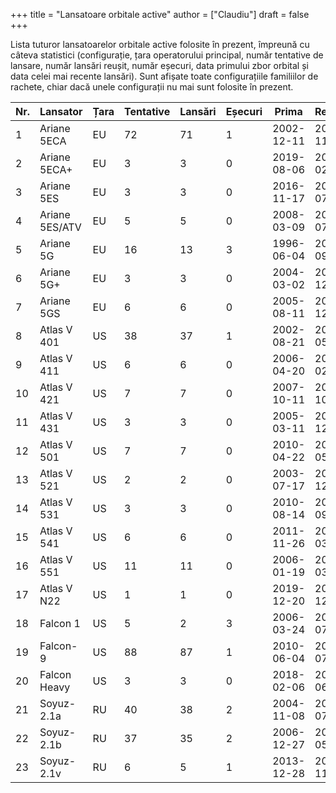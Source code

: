 +++
title = "Lansatoare orbitale active"
author = ["Claudiu"]
draft = false
+++

Lista tuturor lansatoarelor orbitale active folosite în prezent, împreună cu câteva statistici (configurație, țara operatorului principal, număr tentative de lansare, număr lansări reușit, număr eșecuri, data primului zbor orbital și data celei mai recente lansări). Sunt afișate toate configurațiile familiilor de rachete, chiar dacă unele configurații nu mai sunt folosite în prezent.

| Nr. | Lansator       | Țara | Tentative | Lansări | Eșecuri | Prima      | Recentă    |
|-----|----------------|------|-----------|---------|---------|------------|------------|
| 1   | Ariane 5ECA    | EU   | 72        | 71      | 1       | 2002-12-11 | 2019-11-26 |
| 2   | Ariane 5ECA+   | EU   | 3         | 3       | 0       | 2019-08-06 | 2020-02-18 |
| 3   | Ariane 5ES     | EU   | 3         | 3       | 0       | 2016-11-17 | 2018-07-25 |
| 4   | Ariane 5ES/ATV | EU   | 5         | 5       | 0       | 2008-03-09 | 2014-07-29 |
| 5   | Ariane 5G      | EU   | 16        | 13      | 3       | 1996-06-04 | 2003-09-27 |
| 6   | Ariane 5G+     | EU   | 3         | 3       | 0       | 2004-03-02 | 2004-12-18 |
| 7   | Ariane 5GS     | EU   | 6         | 6       | 0       | 2005-08-11 | 2009-12-18 |
| 8   | Atlas V 401    | US   | 38        | 37      | 1       | 2002-08-21 | 2018-05-05 |
| 9   | Atlas V 411    | US   | 6         | 6       | 0       | 2006-04-20 | 2020-02-10 |
| 10  | Atlas V 421    | US   | 7         | 7       | 0       | 2007-10-11 | 2017-10-15 |
| 11  | Atlas V 431    | US   | 3         | 3       | 0       | 2005-03-11 | 2016-12-18 |
| 12  | Atlas V 501    | US   | 7         | 7       | 0       | 2010-04-22 | 2020-05-17 |
| 13  | Atlas V 521    | US   | 2         | 2       | 0       | 2003-07-17 | 2004-12-17 |
| 14  | Atlas V 531    | US   | 3         | 3       | 0       | 2010-08-14 | 2013-09-18 |
| 15  | Atlas V 541    | US   | 6         | 6       | 0       | 2011-11-26 | 2018-03-01 |
| 16  | Atlas V 551    | US   | 11        | 11      | 0       | 2006-01-19 | 2020-03-26 |
| 17  | Atlas V N22    | US   | 1         | 1       | 0       | 2019-12-20 | 2019-12-20 |
| 18  | Falcon 1       | US   | 5         | 2       | 3       | 2006-03-24 | 2009-07-14 |
| 19  | Falcon-9       | US   | 88        | 87      | 1       | 2010-06-04 | 2020-07-20 |
| 20  | Falcon Heavy   | US   | 3         | 3       | 0       | 2018-02-06 | 2019-06-25 |
| 21  | Soyuz-2.1a     | RU   | 40        | 38      | 2       | 2004-11-08 | 2020-07-23 |
| 22  | Soyuz-2.1b     | RU   | 37        | 35      | 2       | 2006-12-27 | 2020-05-22 |
| 23  | Soyuz-2.1v     | RU   | 6         | 5       | 1       | 2013-12-28 | 2019-11-25 |